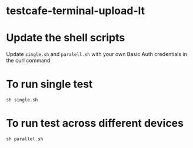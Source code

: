 # testcafe-terminal-upload-lt
# Update the shell scripts
 Update ```single.sh``` and ```paralell.sh``` with your own Basic Auth credentials in the curl command
 # To run single test
 ```sh single.sh```
 # To run test across different devices
 ```sh parallel.sh```
